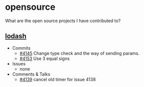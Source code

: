 # opensource
What are the open source projects I have contributed to?

## [lodash](https://github.com/lodash/lodash/)
* Commits 
  * [#4145](https://github.com/lodash/lodash/pull/4145) Change type check and the way of sending params.
  * [#4153](https://github.com/lodash/lodash/pull/4153) Use 3 equal signs
* Issues
  * none
* Comments & Talks
  * [#4139](https://github.com/lodash/lodash/pull/4139) cancel old timer for issue 4138
  
